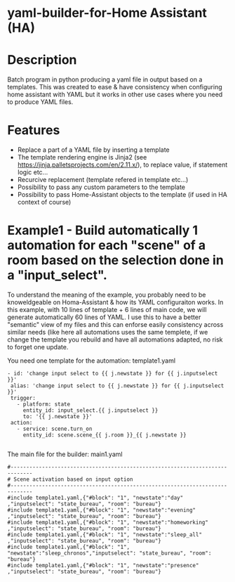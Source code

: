 # yaml-builder-for-Home Assistant (HA)

# Description

Batch program in python producing a yaml file in output based on a templates. This was created to ease &amp; have consistency when configuring home assistant with YAML but it works in other use cases where you need to produce YAML files. 

# Features
- Replace a part of a YAML file by inserting a template
- The template rendering engine is Jinja2 (see https://jinja.palletsprojects.com/en/2.11.x/), to replace value, if statement logic etc...
- Recurcive replacement (template refered in template etc...)
- Possibility to pass any custom parameters to the template
- Possibility to pass Home-Assistant objects to the template (if used in HA context of course)

# Example1 - Build automatically 1 automation for each "scene" of a room based on the selection done in a "input_select".
To understand the meaning of the example, you probably need to be knoweldgeable on Homa-Assistant & how its YAML configuraiton works.
In this example, with 10 lines of template + 6 lines of main code, we will generate automatically 60 lines of YAML.
I use this to have a better "semantic" view of my files and this can enforse easily consistency across similar needs (like here all automations uses the same templete, if we change the template you rebuild and have all automations adapted, no risk to forget one update.

You need one template for the automation: template1.yaml
 ```
 - id: 'change input select to {{ j.newstate }} for {{ j.inputselect }}'
  alias: 'change input select to {{ j.newstate }} for {{ j.inputselect }}'
  trigger:
    - platform: state
      entity_id: input_select.{{ j.inputselect }}
      to: '{{ j.newstate }}'
  action:
    - service: scene.turn_on
      entity_id: scene.scene_{{ j.room }}_{{ j.newstate }}
      
```
The main file for the builder: main1.yaml
```
#-----------------------------------------------------------------------------
# Scene activation based on input option
#-----------------------------------------------------------------------------
#include template1.yaml,{"#block": "1", "newstate":"day"          ,"inputselect": "state_bureau", "room": "bureau"}
#include template1.yaml,{"#block": "1", "newstate":"evening"      ,"inputselect": "state_bureau", "room": "bureau"}
#include template1.yaml,{"#block": "1", "newstate":"homeworking"  ,"inputselect": "state_bureau", "room": "bureau"}
#include template1.yaml,{"#block": "1", "newstate":"sleep_all"    ,"inputselect": "state_bureau", "room": "bureau"}
#include template1.yaml,{"#block": "1", "newstate":"sleep_chronos","inputselect": "state_bureau", "room": "bureau"}
#include template1.yaml,{"#block": "1", "newstate":"presence"     ,"inputselect": "state_bureau", "room": "bureau"}
```

